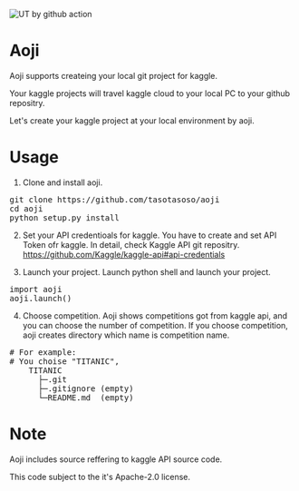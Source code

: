 ![UT by github action](https://github.com/tasotasoso/aoji/workflows/Python%20package/badge.svg)

# Aoji

Aoji supports createing your local git project for kaggle.

Your kaggle projects will travel kaggle cloud to your local PC to your github repositry.

Let's create your kaggle project at your local environment by aoji.

# Usage

1. Clone and install aoji.
<pre>
git clone https://github.com/tasotasoso/aoji
cd aoji
python setup.py install
</pre>

2. Set your API credentioals for kaggle.
You have to create and set API Token ofr kaggle.
In detail, check Kaggle API git repositry.
https://github.com/Kaggle/kaggle-api#api-credentials 

3. Launch your project.
Launch python shell and launch your project.
<pre>
import aoji
aoji.launch()
</pre>

4. Choose competition.
Aoji shows competitions got from kaggle api, and you can choose the number of competition.
If you choose competition, aoji creates directory which name is competition name.

<pre>
# For example:
# You choise "TITANIC",
    TITANIC
      ├─.git
      ├─.gitignore (empty)
      └─README.md  (empty)
</pre>

# Note

Aoji includes source reffering to kaggle API source code.

This code subject to the it's Apache-2.0 license.

